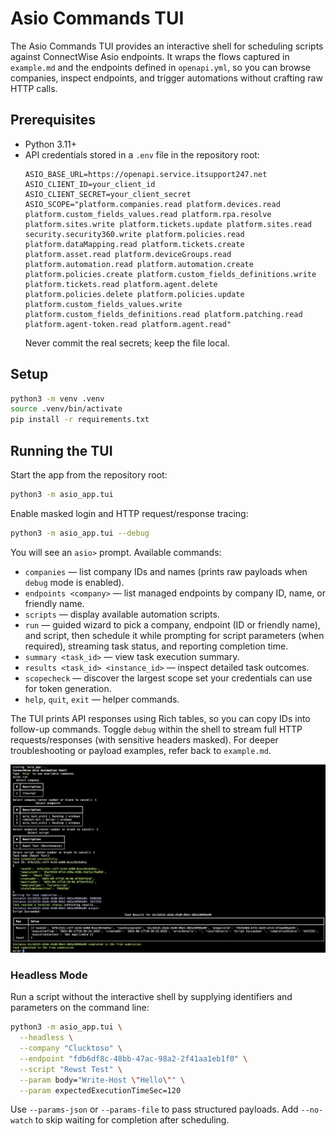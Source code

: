 # Asio Commands TUI

The Asio Commands TUI provides an interactive shell for scheduling scripts against ConnectWise Asio endpoints. It wraps the flows captured in `example.md` and the endpoints defined in `openapi.yml`, so you can browse companies, inspect endpoints, and trigger automations without crafting raw HTTP calls.

## Prerequisites
- Python 3.11+
- API credentials stored in a `.env` file in the repository root:
  ```env
  ASIO_BASE_URL=https://openapi.service.itsupport247.net
  ASIO_CLIENT_ID=your_client_id
  ASIO_CLIENT_SECRET=your_client_secret
  ASIO_SCOPE="platform.companies.read platform.devices.read platform.custom_fields_values.read platform.rpa.resolve platform.sites.write platform.tickets.update platform.sites.read security.security360.write platform.policies.read platform.dataMapping.read platform.tickets.create platform.asset.read platform.deviceGroups.read platform.automation.read platform.automation.create platform.policies.create platform.custom_fields_definitions.write platform.tickets.read platform.agent.delete platform.policies.delete platform.policies.update platform.custom_fields_values.write platform.custom_fields_definitions.read platform.patching.read platform.agent-token.read platform.agent.read"
  ```
  Never commit the real secrets; keep the file local.

## Setup
```bash
python3 -m venv .venv
source .venv/bin/activate
pip install -r requirements.txt
```

## Running the TUI
Start the app from the repository root:
```bash
python3 -m asio_app.tui
```
Enable masked login and HTTP request/response tracing:
```bash
python3 -m asio_app.tui --debug
```
You will see an `asio>` prompt. Available commands:
- `companies` — list company IDs and names (prints raw payloads when `debug` mode is enabled).
- `endpoints <company>` — list managed endpoints by company ID, name, or friendly name.
- `scripts` — display available automation scripts.
- `run` — guided wizard to pick a company, endpoint (ID or friendly name), and script, then schedule it while prompting for script parameters (when required), streaming task status, and reporting completion time.
- `summary <task_id>` — view task execution summary.
- `results <task_id> <instance_id>` — inspect detailed task outcomes.
- `scopecheck` — discover the largest scope set your credentials can use for token generation.
- `help`, `quit`, `exit` — helper commands.

The TUI prints API responses using Rich tables, so you can copy IDs into follow-up commands. Toggle `debug` within the shell to stream full HTTP requests/responses (with sensitive headers masked). For deeper troubleshooting or payload examples, refer back to `example.md`.

![Asio Commands TUI screenshot](./asio-tui-screenshot.png)

### Headless Mode

Run a script without the interactive shell by supplying identifiers and parameters on the command line:

```bash
python3 -m asio_app.tui \
  --headless \
  --company "Clucktoso" \
  --endpoint "fdb6df8c-48bb-47ac-98a2-2f41aa1eb1f0" \
  --script "Rewst Test" \
  --param body="Write-Host \"Hello\"" \
  --param expectedExecutionTimeSec=120
```

Use `--params-json` or `--params-file` to pass structured payloads. Add `--no-watch` to skip waiting for completion after scheduling.
